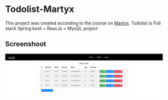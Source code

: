 # Todolist-Martyx
This project was created according to the course on [Martyx](https://www.youtube.com/@martyx_code).
Todolist is Full stack Spring boot + ReacJs + MysQL project

## Screenshoot
![preview](todolist_martyx.png)